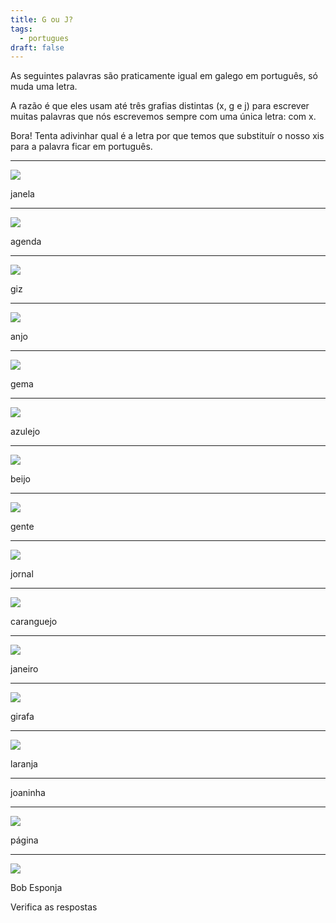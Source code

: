 ```yaml
---
title: G ou J?
tags:
  - portugues
draft: false
---
```

As seguintes palavras são praticamente igual em galego em português, só muda uma letra.

A razão é que eles usam até três grafias distintas (x, g e j) para escrever muitas palavras que nós escrevemos sempre com uma única letra: com x.

Bora! Tenta adivinhar qual é a letra por que temos que substituír o nosso xis para a palavra ficar em português.

- - -

![](/img/janela.jpg)

<e-answer> janela </e-answer>

- - -

![](/img/agenda.jpg)

<e-answer> agenda </e-answer>

- - -

![](/img/giz.jpg)

<e-answer> giz </e-answer>

- - -

![](/img/anjo.jpg)

<e-answer> anjo </e-answer>

- - -

![](/img/gema.jpg)

<e-answer> gema </e-answer>

- - -

![](/img/azulejo.jpg)

<e-answer> azulejo </e-answer>

- - -

![](/img/beijo.jpg)

<e-answer> beijo </e-answer>

- - -

![](/img/gente.jpg)

<e-answer> gente </e-answer>

- - -

![](/img/jornal.jpg)

<e-answer> jornal </e-answer>

- - -

![](/img/caranguejo.jpg)

<e-answer> caranguejo </e-answer>

- - -

![](/img/janeiro.jpg)

<e-answer> janeiro </e-answer>

- - -

![](/img/girafa.jpg)

<e-answer> girafa </e-answer>

- - -

![](/img/laranja.jpg)

<e-answer> laranja </e-answer>

- - -



<e-answer> joaninha </e-answer>

- - -

![](/img/pagina.jpg)

<e-answer> página </e-answer>

- - -

![](/img/bob_esponja.webp)

Bob <e-answer> Esponja </e-answer>

<e-validate>Verifica as respostas</e-validate>